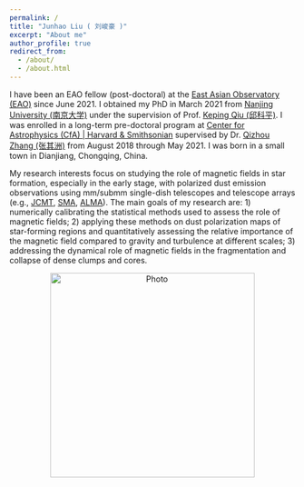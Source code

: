 ```yaml
---
permalink: /
title: "Junhao Liu ( 刘峻豪 )"
excerpt: "About me"
author_profile: true
redirect_from: 
  - /about/
  - /about.html
---
```


I have been an EAO fellow (post-doctoral) at the [East Asian Observatory (EAO)](https://www.eaobservatory.org/) since June 2021. I obtained my PhD in March 2021 from [Nanjing University (南京大学)](https://astronomy.nju.edu.cn) under the supervision of Prof. [Keping Qiu (邱科平)](https://astronomy.nju.edu.cn/szll/szgk/js/20190816/i13834.html). I was enrolled in a long-term pre-doctoral program at [Center for Astrophysics (CfA) \| Harvard & Smithsonian](https://www.cfa.harvard.edu) supervised by Dr. [Qizhou Zhang (张其洲)](https://www.cfa.harvard.edu/~qzhang/) from August 2018 through May 2021. I was born in a small town in Dianjiang, Chongqing, China.

My research interests focus on studying the role of magnetic fields in star formation, especially in the early stage, with polarized dust emission observations using mm/submm single-dish telescopes and telescope arrays (e.g., [JCMT](http://www.eaobservatory.org/jcmt/), [SMA](http://sma1.sma.hawaii.edu/), [ALMA](https://almascience.nrao.edu/)). The main goals of my research are: 1) numerically calibrating the statistical methods used to assess the role of magnetic fields; 2) applying these methods on dust polarization maps of star-forming regions and quantitatively assessing the relative importance of the magnetic field compared to gravity and turbulence at different scales; 3) addressing the dynamical role of magnetic fields in the fragmentation and collapse of dense clumps and cores.

<p align="center">
  <img src="/images/junhao_paris.jpeg?raw=true" alt="Photo" style="width: 360px;"/> 
</p>
